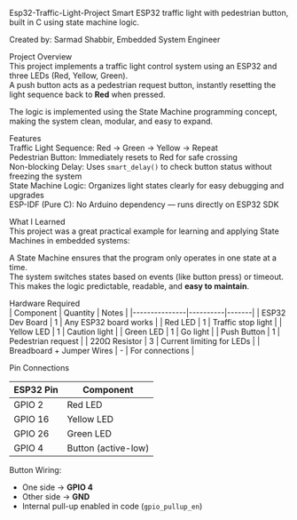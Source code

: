 Esp32-Traffic-Light-Project
Smart ESP32 traffic light with pedestrian button, built in C using state machine logic.

Created by: Sarmad Shabbir, Embedded System Engineer 

Project Overview  
This project implements a traffic light control system using an ESP32 and three LEDs (Red, Yellow, Green).  
A push button acts as a pedestrian request button, instantly resetting the light sequence back to **Red** when pressed.

The logic is implemented using the State Machine programming concept, making the system clean, modular, and easy to expand.


 Features  
Traffic Light Sequence: Red → Green → Yellow → Repeat  
Pedestrian Button: Immediately resets to Red for safe crossing  
Non-blocking Delay: Uses `smart_delay()` to check button status without freezing the system  
State Machine Logic: Organizes light states clearly for easy debugging and upgrades  
ESP-IDF (Pure C): No Arduino dependency — runs directly on ESP32 SDK  


What I Learned  
This project was a great practical example for learning and applying State Machines in embedded systems:  

A State Machine ensures that the program only operates in one state at a time.  
The system switches states based on events (like button press) or timeout.  
This makes the logic predictable, readable, and **easy to maintain**.  



Hardware Required  
| Component      | Quantity | Notes |
|---------------|----------|-------|
| ESP32 Dev Board | 1 | Any ESP32 board works |
| Red LED       | 1 | Traffic stop light |
| Yellow LED    | 1 | Caution light |
| Green LED     | 1 | Go light |
| Push Button   | 1 | Pedestrian request |
| 220Ω Resistor | 3 | Current limiting for LEDs |
| Breadboard + Jumper Wires | - | For connections |



 Pin Connections  

| ESP32 Pin  | Component  |
|------------|------------|
| GPIO 2     | Red LED    |
| GPIO 16    | Yellow LED |
| GPIO 26    | Green LED  |
| GPIO 4     | Button (active-low) |

Button Wiring: 
- One side → **GPIO 4**  
- Other side → **GND**  
- Internal pull-up enabled in code (`gpio_pullup_en`)  



